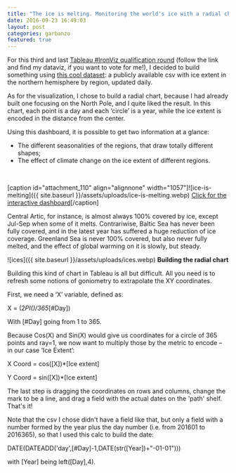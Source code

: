 ```yaml
---
title: "The ice is melting. Monitoring the world's ice with a radial chart."
date: 2016-09-23 16:49:03
layout: post
categories: garbanzo
featured: true
---
```


For this third and last [Tableau #IronViz qualification round](http://tabsoft.co/2cWPTL6) (follow the link and find my dataviz, if you want to vote for me!), I decided to build something using [this cool dataset](ftp://sidads.colorado.edu/DATASETS/NOAA/G02186/masie_4km_allyears_extent_sqkm.csv): a publicly available csv with ice extent in the northern hemisphere by region, updated daily.

As for the visualization, I chose to build a radial chart, because I had already built one focusing on the North Pole, and I quite liked the result. In this chart, each point is a day and each ‘circle’ is a year, while the ice extent is encoded in the distance from the center.

Using this dashboard, it is possible to get two information at a glance:
* The different seasonalities of the regions, that draw totally different shapes;
* The effect of climate change on the ice extent of different regions.


 

[caption id="attachment\_110" align="alignnone" width="1057"]![ice-is-melting]({{ site.baseurl }}/assets/uploads/ice-is-melting.webp) [Click for the interactive dashboard](https://public.tableau.com/views/Theiceismelting_/Theiceismelting_?:embed=y&:display_count=yes)[/caption]



Central Artic, for instance, is almost always 100% covered by ice, except Jul-Sep when some of it melts. Contrariwise, Baltic Sea has never been fully covered, and in the latest year has suffered a huge reduction of ice coverage. Greenland Sea is never 100% covered, but also never fully melted, and the effect of global warming on it is slowly, but steady.

![ices]({{ site.baseurl }}/assets/uploads/ices.webp)
**Building the radial chart**

Building this kind of chart in Tableau is all but difficult. All you need is to refresh some notions of goniometry to extrapolate the XY coordinates.

First, we need a ‘X’ variable, defined as:

X = (2*PI()/365*[#Day])

With [#Day] going from 1 to 365.

Because Cos(X) and Sin(X) would give us coordinates for a circle of 365 points and ray=1, we now want to multiply those by the metric to encode – in our case ‘Ice Extent’:

X Coord = cos([X])*[Ice extent]

Y Coord = sin([X])*[Ice extent]

The last step is dragging the coordinates on rows and columns, change the mark to be a line, and drag a field with the actual dates on the 'path' shelf. That's it!

Note that the csv I chose didn't have a field like that, but only a field with a number formed by the year plus the day number (i.e. from 201601 to 2016365), so that I used this calc to build the date:

DATE(DATEADD('day',[#Day]-1,DATE(str([Year])+"-01-01")))

with [Year] being left([Day],4).
